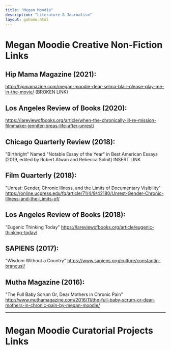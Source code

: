 ```yaml
---
title: "Megan Moodie"
description: "Literature & Journalism"
layout: gohome.html
---
```


# Megan Moodie Creative Non-Fiction Links

## Hip Mama Magazine (2021):

<http://hipmamazine.com/megan-moodie-dear-selma-blair-please-play-me-in-the-movie/>  (BROKEN LINK)

## Los Angeles Review of Books (2020):

<https://lareviewofbooks.org/article/when-the-chronically-ill-re-mission-filmmaker-jennifer-breas-life-after-unrest/>

## Chicago Quarterly Review (2018):

"Birthright"  Named "Notable Essay of the Year" in Best American Essays (2019, edited by Robert Atwan and Rebecca Solnit)  INSERT LINK

## Film Quarterly (2018):

"Unrest: Gender, Chronic Illness, and the Limits of Documentary Visibility"  <https://online.ucpress.edu/fq/article/71/4/9/42180/Unrest-Gender-Chronic-Illness-and-the-Limits-of/>

## Los Angeles Review of Books (2018):

"Eugenic Thinking Today"  <https://lareviewofbooks.org/article/eugenic-thinking-today/>

## SAPIENS (2017):

"Wisdom Without a Country"  <https://www.sapiens.org/culture/constantin-brancusi/>

## Mutha Magazine (2016):

"The Full Baby Scrum Or, Dear Mothers in Chronic Pain"  <http://www.muthamagazine.com/2016/11/the-full-baby-scrum-or-dear-mothers-in-chronic-pain-by-megan-moodie/>

-----

# Megan Moodie Curatorial Projects Links
